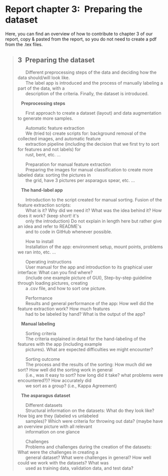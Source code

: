 # Report chapter 3:&ensp;Preparing the dataset
Here, you can find an overview of how to contribute to chapter 3 of our report, copy & pasted from the report, so you do not need to create a pdf from the .tex files.    
    
> ## 3&ensp;Preparing the dataset 
> &ensp;&ensp;&ensp; Different preprocessing steps of the data and deciding how the data should/will look like.  
> &ensp;&ensp;&ensp; The label app is introduced and the process of manually labeling a part of the data, with a  
> &ensp;&ensp;&ensp; description of the criteria. Finally, the dataset is introduced.  
>  
> &ensp; **Preprocessing steps**     
>     
> &ensp;&ensp;&ensp; First approach to create a dataset (layout) and data augmentation to generate more samples.  
>  
> &ensp;&ensp;&ensp; Automatic feature extraction  
> &ensp;&ensp;&ensp; We (tried to) create scripts for: background removal of the collected images, and automatic feature  
> &ensp;&ensp;&ensp; extraction pipeline (including the decision that we first try to sort for features and not labels) for  
> &ensp;&ensp;&ensp; rust, bent, etc. ...  
>  
> &ensp;&ensp;&ensp; Preparation for manual feature extraction  
> &ensp;&ensp;&ensp; Preparing the images for manual classification to create more labeled data: sorting the pictures in  
> &ensp;&ensp;&ensp; the grid, have 3 pictures per asparagus spear, etc. ...   
>  
> &ensp; **The hand-label app**  
>  
> &ensp;&ensp;&ensp; Introduction to the script created for manual sorting. Fusion of the feature extraction scripts:   
> &ensp;&ensp;&ensp; What is it? Why did we need it? What was the idea behind it? How does it work? (keep short! it's   
> &ensp;&ensp;&ensp; only the introduction) Do not explain in length here but rather give an idea and refer to README's   
> &ensp;&ensp;&ensp; and to code in GitHub whenever possible.  
>  
> &ensp;&ensp;&ensp; How to install  
> &ensp;&ensp;&ensp; Installation of the app: environment setup, mount points, problems we ran into, etc. ...  
>  
> &ensp;&ensp;&ensp; Operating instructions  
> &ensp;&ensp;&ensp; User manual for the app and introduction to its graphical user interface: What can you find where?  
> &ensp;&ensp;&ensp; (include one example picture of GUI), Step-by-step guideline through loading pictures, creating   
> &ensp;&ensp;&ensp; a .csv file, and how to sort one picture.  
>  
> &ensp;&ensp;&ensp; Performance  
> &ensp;&ensp;&ensp; Results and general performance of the app: How well did the feature extraction work? How much features   
> &ensp;&ensp;&ensp; had to be labeled by hand? What is the output of the app?  
>  
> &ensp; **Manual labeling**
>  
> &ensp;&ensp;&ensp; Sorting criteria  
> &ensp;&ensp;&ensp; The criteria explained in detail for the hand-labeling of the features with the app (including example   
> &ensp;&ensp;&ensp; pictures). What are expected difficulties we might encounter?  
>  
> &ensp;&ensp;&ensp; Sorting outcome  
> &ensp;&ensp;&ensp; The process and the results of the sorting: How much did we sort? How well did the sorting work in general  
> &ensp;&ensp;&ensp; (i.e., was it easy to sort? how long did it take? what problems were encountered?)? How accurately did   
> &ensp;&ensp;&ensp; we sort as a group? (i.e., Kappa Agreement)  
>  
> &ensp; **The asparagus dataset**  
>  
> &ensp;&ensp;&ensp; Different datasets  
> &ensp;&ensp;&ensp; Structural information on the datasets: What do they look like? How big are they (labeled vs unlabeled   
> &ensp;&ensp;&ensp; samples)? Which were criteria for throwing out data? (maybe have an overview picture with all relevant   
> &ensp;&ensp;&ensp; information on one glance  
>  
> &ensp;&ensp;&ensp; Challenges  
> &ensp;&ensp;&ensp; Problems and challenges during the creation of the datasets: What were the challenges in creating a   
> &ensp;&ensp;&ensp; general dataset? What were challenges in general? How well could we work with the datasets? What was   
> &ensp;&ensp;&ensp; used as training data, validation data, and test data?  
